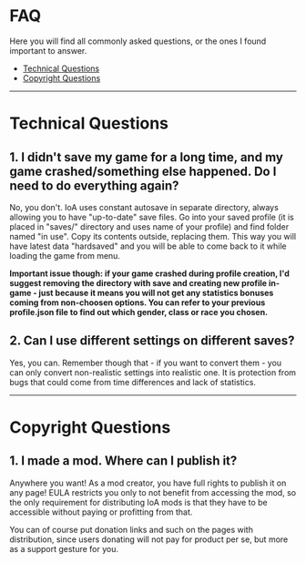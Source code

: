 # FAQ
Here you will find all commonly asked questions, or the ones I found important to answer.

* [Technical Questions](faq.md#technical-questions)
* [Copyright Questions](faq.md#copyright-questions)

***

# Technical Questions
## 1. I didn't save my game for a long time, and my game crashed/something else happened. Do I need to do everything again?
No, you don't. IoA uses constant autosave in separate directory, 
always allowing you to have "up-to-date" save files.
Go into your saved profile (it is placed in "saves/" directory and 
uses name of your profile) and find folder named "in use". 
Copy its contents outside, replacing them. 
This way you will have latest data "hardsaved" and you will be able to 
come back to it while loading the game from menu.

**Important issue though: if your game crashed during profile creation, 
I'd suggest removing the directory with save and creating new profile in-game - 
just because it means you will not get any statistics bonuses coming from 
non-choosen options. You can refer to your previous profile.json file to 
find out which gender, class or race you chosen.**

## 2. Can I use different settings on different saves?
Yes, you can. Remember though that - if you want to convert them - 
you can only convert non-realistic settings into realistic one. 
It is protection from bugs that could come from time differences and lack of 
statistics.

***

# Copyright Questions
## 1. I made a mod. Where can I publish it?
Anywhere you want! As a mod creator, you have full rights to publish it on any page!
EULA restricts you only to not benefit from accessing the mod, so the only requirement
for distributing IoA mods is that they have to be accessible without paying or profitting
from that. 

You can of course put donation links and such on the pages with distribution,
since users donating will not pay for product per se, but more as a support gesture for
you.